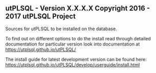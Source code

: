   utPLSQL - Version X.X.X.X
  Copyright 2016 - 2017 utPLSQL Project
-----------------------------------------------------

Sources for utPLSQL to be installed on the database.

To find out on different options to do the install read through detailed documentation for particular version look into documentation at https://utplsql.github.io/utPLSQL/

The install guide for latest development version can be found here: https://utplsql.github.io/utPLSQL/develop/userguide/install.html  
